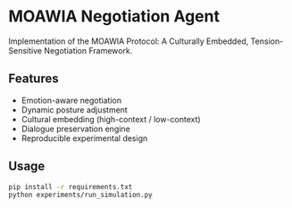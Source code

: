 # MOAWIA Negotiation Agent

Implementation of the MOAWIA Protocol: A Culturally Embedded, Tension-Sensitive Negotiation Framework.

## Features
- Emotion-aware negotiation
- Dynamic posture adjustment
- Cultural embedding (high-context / low-context)
- Dialogue preservation engine
- Reproducible experimental design

## Usage
```bash
pip install -r requirements.txt
python experiments/run_simulation.py